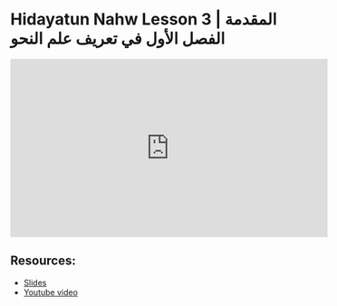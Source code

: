 # Hidayatun Nahw Lesson 3 | المقدمة الفصل الأول في تعريف علم النحو

<iframe width="560" height="315" src="https://www.youtube-nocookie.com/embed/Wt61BfYHj20?start=0" frameborder="0" allow="accelerometer; autoplay; encrypted-media; gyroscope; picture-in-picture" allowfullscreen="allowfullscreen"></iframe><BR>



## Resources:
- [Slides](https://github.com/arshare/resources_balagha_pdfs)
- [Youtube video](https://www.youtube.com/watch?v=Wt61BfYHj20&list=PLzn0qdi6JpdtdAyaM2yvvY1Yk9i4EpLHD&index=5)
